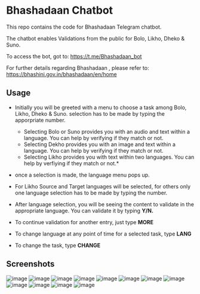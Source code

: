 # Bhashadaan Chatbot

This repo contains the code for Bhashadaan Telegram chatbot.

The chatbot enables  Validations from the public for Bolo, Likho, Dheko & Suno.

To access the bot, got to: https://t.me/Bhashadaan_bot

For further details regarding Bhashadaan , please refer to: https://bhashini.gov.in/bhashadaan/en/home

## **Usage**
- Initially you will be greeted with a menu to choose a task among Bolo, Likho, Dheko & Suno. selection has to be made by typing the apporpriate number.
 
    * Selecting Bolo or Suno provides you with an audio and text within a language. You can help by verifying if they match or not.              
    * Selecting Dekho provides you with an image and text within a language. You can help by verifying if they match or not.
    * Selecting Likho provides you with text within two languages. You can help by verfiying if they match or not.*

- once a selection is made, the language menu pops up. 
- For Likho Source and Target languages will be selected, for others only one language selection has to be made by typing the number.
- After language selection, you will be seeing the content to validate in the appropriate language. You can validate it by typing **Y/N.**
- To continue validation for another entry, just type **MORE**
- To change language at any point of time for a selected task, type **LANG**
- To change the task, type **CHANGE**

## **Screenshots**

![image](https://github.com/ULCA-IN/bhashadaan-chatbot/assets/24292062/8e281b59-f3bd-4d6c-ab2e-23a5d7fb95a9)
![image](https://github.com/ULCA-IN/bhashadaan-chatbot/assets/24292062/f7951156-4750-4ee3-9168-02c689ec3345)
![image](https://github.com/ULCA-IN/bhashadaan-chatbot/assets/24292062/6ab735d5-defa-4fb9-9abe-85b1b0ed7884)
![image](https://github.com/ULCA-IN/bhashadaan-chatbot/assets/24292062/ed138f34-cbee-4cd3-870c-6bb165cea9e9)
![image](https://github.com/ULCA-IN/bhashadaan-chatbot/assets/24292062/1a580d81-0ea4-4985-84e3-94f9b143c062)
![image](https://github.com/ULCA-IN/bhashadaan-chatbot/assets/24292062/40aafe86-8629-4f7e-a5af-77ad85a0969a)
![image](https://github.com/ULCA-IN/bhashadaan-chatbot/assets/24292062/becc00ea-e609-4996-bb76-b3d482e4ed27)
![image](https://github.com/ULCA-IN/bhashadaan-chatbot/assets/24292062/7a405d7f-02d9-4490-abdb-658e3425b299)
![image](https://github.com/ULCA-IN/bhashadaan-chatbot/assets/24292062/23d76775-3e1e-4c9e-9e0b-638151d3367e)
![image](https://github.com/ULCA-IN/bhashadaan-chatbot/assets/24292062/0b8e54b2-c7a6-4b26-8d94-1065aa6b0ebd)
![image](https://github.com/ULCA-IN/bhashadaan-chatbot/assets/24292062/25f241e1-8644-40b3-b9b6-4850c3a3860a)
![image](https://github.com/ULCA-IN/bhashadaan-chatbot/assets/24292062/b7f2e57b-bd0f-48ad-8f3d-584109cc32b3)

